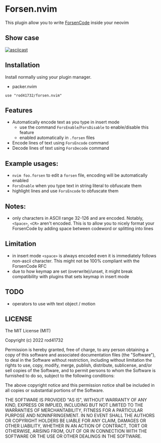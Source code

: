 # Forsen.nvim

This plugin allow you to write [ForsenCode](GaZaTu/ca2e6e1c9abd8b2da35b9b2d73919ac8/raw/cfbef5546a6da64d90c9e90d13d2c385b416fc31/forsencode-rfc.txt) inside your neovim

## Show case
[![asciicast](https://asciinema.org/a/511175.png)](https://asciinema.org/a/511175)

## Installation

Install normally using your plugin manager.

- packer.nvim
```
use "rod41732/forsen.nvim"
```

## Features
- Automatically encode text as you type in insert mode
  - use the command `ForsEnable`/`ForsDisable` to enable/disable this feature
  - enabled automatically in `.forsen` files
- Encode lines of text using `ForsEncode` command
- Decode lines of text using `ForsDecode` command

## Example usages:
- `nvim foo.forsen` to edit a `forsen` file, encoding will be automatically enabled
- `ForsEnable` when you type text in string literal to obfuscate them
- highlight lines and use `ForsEncode` to obfuscate them

## Notes:
- only characters in ASCII range 32-126 and <Tab> are encoded. Notably, `<Space>`, `<CR>` aren't encoded. This is to allow you to nicely format your ForsenCode by adding space between codeword or splitting into lines

## Limitation
- in insert mode `<space>` is always encoded even it is immediately follows non-ascii character. This might not be 100% compliant with the ForsenCode RFC
- due to how keymap are set (overwrite)/unset, it might break compatibility with plugins that sets keymap in insert mode


## TODO
- operators to use with text object / motion


## LICENSE
The MIT License (MIT)

Copyright (c) 2022 rod41732

Permission is hereby granted, free of charge, to any person obtaining a copy
of this software and associated documentation files (the "Software"), to deal
in the Software without restriction, including without limitation the rights
to use, copy, modify, merge, publish, distribute, sublicense, and/or sell
copies of the Software, and to permit persons to whom the Software is
furnished to do so, subject to the following conditions:

The above copyright notice and this permission notice shall be included in all
copies or substantial portions of the Software.

THE SOFTWARE IS PROVIDED "AS IS", WITHOUT WARRANTY OF ANY KIND, EXPRESS OR
IMPLIED, INCLUDING BUT NOT LIMITED TO THE WARRANTIES OF MERCHANTABILITY,
FITNESS FOR A PARTICULAR PURPOSE AND NONINFRINGEMENT. IN NO EVENT SHALL THE
AUTHORS OR COPYRIGHT HOLDERS BE LIABLE FOR ANY CLAIM, DAMAGES OR OTHER
LIABILITY, WHETHER IN AN ACTION OF CONTRACT, TORT OR OTHERWISE, ARISING FROM,
OUT OF OR IN CONNECTION WITH THE SOFTWARE OR THE USE OR OTHER DEALINGS IN THE
SOFTWARE.
